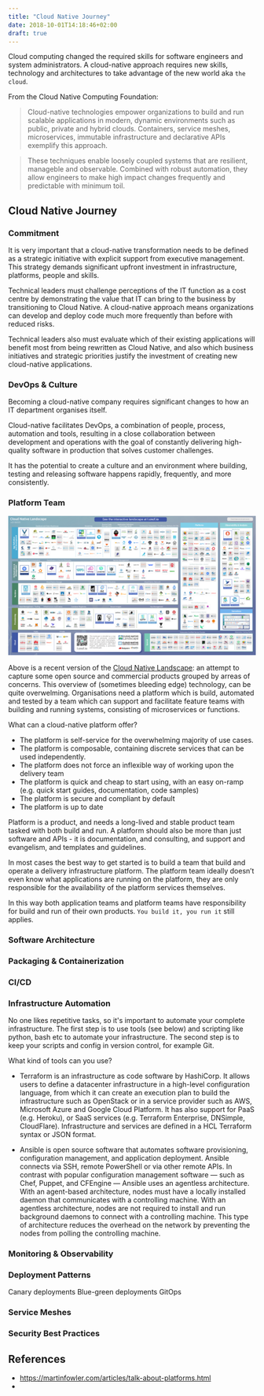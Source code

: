 ```yaml
---
title: "Cloud Native Journey"
date: 2018-10-01T14:18:46+02:00
draft: true
---
```


Cloud computing changed the required skills for software engineers and system administrators. A cloud-native approach requires new skills, technology and architectures to take advantage of the new world aka `the cloud`.

From the Cloud Native Computing Foundation:

> Cloud-native technologies empower organizations to build and run scalable applications in modern, dynamic environments such as public, private and hybrid clouds. Containers, service meshes, microservices, immutable infrastructure and declarative APIs exemplify this approach.

> These techniques enable loosely coupled systems that are resilient, manageble and observable. Combined with robust automation, they allow engineers to make high impact changes frequently and predictable with minimum toil.

## Cloud Native Journey

### Commitment

 It is very important that a cloud-native transformation needs to be defined as a strategic initiative with explicit support from executive management. This strategy demands significant upfront investment in infrastructure, platforms, people and skills.

 Technical leaders must challenge perceptions of the IT function as a cost centre by demonstrating the value that IT can bring to the business by transitioning to Cloud Native. A cloud-native approach means organizations can develop and deploy code much more frequently than before with reduced risks.
 
 Technical leaders also must evaluate which of their existing applications will benefit most from being rewritten as Cloud Native, and also which business initiatives and strategic priorities justify the investment of creating new cloud-native applications.  

### DevOps & Culture

Becoming a cloud-native company requires significant changes to how an IT department organises itself.

Cloud-native facilitates DevOps, a combination of people, process, automation and tools, resulting in a close collaboration between development and operations with the goal of constantly delivering high-quality software in production that solves customer challenges.

It has the potential to create a culture and an environment where building, testing and releasing software happens rapidly, frequently, and more consistently.

### Platform Team

![cloud native landscape](https://raw.githubusercontent.com/cncf/landscape/master/landscape/CloudNativeLandscape_latest.png "Cloud Native Landscape")

Above is a recent version of the [Cloud Native Landscape](https://landscape.cncf.io/): an attempt to capture some open source and commercial products grouped by arreas of concerns. This overview of (sometimes bleeding edge) technology, can be quite overwelming. Organisations need a platform which is build, automated and tested by a team which can support and facilitate feature teams with building and running systems, consisting of microservices or functions.

What can a cloud-native platform offer?

* The platform is self-service for the overwhelming majority of use cases.
* The platform is composable, containing discrete services that can be used independently.
* The platform does not force an inflexible way of working upon the delivery team
* The platform is quick and cheap to start using, with an easy on-ramp (e.g. quick start guides, documentation, code samples)
* The platform is secure and compliant by default
* The platform is up to date

Platform is a product, and needs a long-lived and stable product team tasked with both build and run. A platform should also be more than just software and APIs - it is documentation, and consulting, and support and evangelism, and templates and guidelines.

In most cases the best way to get started is to build a team that  build and operate a delivery infrastructure platform. The platform team ideally doesn’t even know what applications are running on the platform, they are only responsible for the availability of the platform services themselves.

In this way both application teams and platform teams have responsibility for build and run of their own products. `You build it, you run it` still applies.

### Software Architecture

### Packaging & Containerization

### CI/CD

### Infrastructure Automation

No one likes repetitive tasks, so it's important to automate your complete infrastructure. The first step is to use tools (see below) and scripting like python, bash etc to automate your infrastructure. The second step is to keep your scripts and config in version control, for example Git.  

What kind of tools can you use?

* Terraform is an infrastructure as code software by HashiCorp. It allows users to define a datacenter infrastructure in a high-level configuration language, from which it can create an execution plan to build the infrastructure such as OpenStack or in a service provider such as AWS, Microsoft Azure and Google Cloud Platform. It has also support for PaaS (e.g. Heroku), or SaaS services (e.g. Terraform Enterprise, DNSimple, CloudFlare). Infrastructure and services are defined in a HCL Terraform syntax or JSON format.

* Ansible is open source software that automates software provisioning, configuration management, and application deployment. Ansible connects via SSH, remote PowerShell or via other remote APIs. In contrast with popular configuration management software — such as Chef, Puppet, and CFEngine — Ansible uses an agentless architecture. With an agent-based architecture, nodes must have a locally installed daemon that communicates with a controlling machine. With an agentless architecture, nodes are not required to install and run background daemons to connect with a controlling machine. This type of architecture reduces the overhead on the network by preventing the nodes from polling the controlling machine.


### Monitoring & Observability

### Deployment Patterns

Canary deployments
Blue-green deployments
GitOps

### Service Meshes

### Security Best Practices








## References

* https://martinfowler.com/articles/talk-about-platforms.html
* 